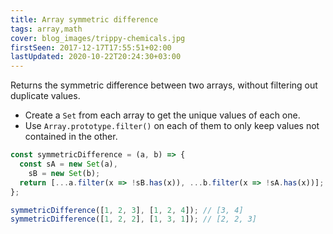 ```yaml
---
title: Array symmetric difference
tags: array,math
cover: blog_images/trippy-chemicals.jpg
firstSeen: 2017-12-17T17:55:51+02:00
lastUpdated: 2020-10-22T20:24:30+03:00
---
```


Returns the symmetric difference between two arrays, without filtering out duplicate values.

- Create a `Set` from each array to get the unique values of each one.
- Use `Array.prototype.filter()` on each of them to only keep values not contained in the other.

```js
const symmetricDifference = (a, b) => {
  const sA = new Set(a),
    sB = new Set(b);
  return [...a.filter(x => !sB.has(x)), ...b.filter(x => !sA.has(x))];
};
```

```js
symmetricDifference([1, 2, 3], [1, 2, 4]); // [3, 4]
symmetricDifference([1, 2, 2], [1, 3, 1]); // [2, 2, 3]
```
